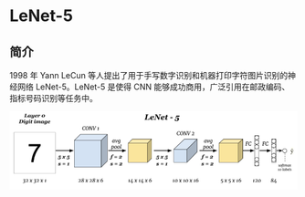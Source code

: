# LeNet-5

## 简介

1998 年 Yann LeCun 等人提出了用于手写数字识别和机器打印字符图片识别的神经网络 LeNet-5。LeNet-5 是使得 CNN 能够成功商用，广泛引用在邮政编码、指标号码识别等任务中。


![](images/2021-12-18-23-15-26.png)

